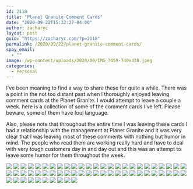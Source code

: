 ```yaml
---
id: 2118
title: "Planet Granite Comment Cards"
date: "2020-09-22T15:32:27-04:00"
author: zacharyc
layout: post
guid: "https://zacharyc.com/?p=2118"
permalink: /2020/09/22/planet-granite-comment-cards/
spay_email:
  - ""
image: /wp-content/uploads/2020/09/IMG_7459-740x430.jpeg
categories:
  - Personal
---
```


I’ve been meaning to find a way to share these for quite a while. There was a point in the not too distant past when I thoroughly enjoyed leaving comment cards at the Planet Granite. I would attempt to leave a couple a week. here is a collection of some of the comment cards I’ve left. Please beware, some of them have foul language.

Also, please note that throughout the entire time I was leaving these cards I had a relationship with the management at Planet Granite and it was very clear that I was leaving most of these comments with nothing but humor in mind. The people who read them are working really hard and have to deal with very tough customers day in and day out and this was an attempt to leave some humor for them throughout the week.

<img src="/assets/img/2020/09/IMG_2208-scaled.jpeg" />

<img src="/assets/img/2020/09/IMG_6835-scaled.jpeg" />

<img src="/assets/img/2020/09/IMG_6834-scaled.jpeg" />

<img src="/assets/img/2020/09/IMG_2207-scaled.jpeg" />

<img src="/assets/img/2020/09/IMG_2206-scaled.jpeg" />

<img src="/assets/img/2020/09/IMG_2205-scaled.jpeg" />

<img src="/assets/img/2020/09/IMG_2199-scaled.jpeg" />

<img src="/assets/img/2020/09/IMG_2198-scaled.jpeg" />

<img src="/assets/img/2020/09/IMG_2197-scaled.jpeg" />

<img src="/assets/img/2020/09/IMG_2196-scaled.jpeg" />

<img src="/assets/img/2020/09/IMG_2190-scaled.jpeg" />

<img src="/assets/img/2020/09/IMG_2300-scaled.jpeg" />

<img src="/assets/img/2020/09/IMG_2299-scaled.jpeg" />

<img src="/assets/img/2020/09/IMG_1711-scaled.jpeg" />

<img src="/assets/img/2020/09/IMG_0332-scaled.jpeg" />

<img src="/assets/img/2020/09/IMG_0305-scaled.jpeg" />

<img src="/assets/img/2020/09/IMG_7459-scaled.jpeg" />

<img src="/assets/img/2020/09/IMG_7458-scaled.jpeg" />

<img src="/assets/img/2020/09/IMG_6929-scaled.jpeg" />

<img src="/assets/img/2020/09/IMG_7195-scaled.jpeg" />

<img src="/assets/img/2020/09/IMG_7194-scaled.jpeg" />

<img src="/assets/img/2020/09/IMG_7309-scaled.jpeg" />

<img src="/assets/img/2020/09/IMG_7308-scaled.jpeg" />

<img src="/assets/img/2020/09/IMG_2206-scaled.jpeg" />

<img src="/assets/img/2020/09/IMG_2205-scaled.jpeg" />

<img src="/assets/img/2020/09/IMG_2199-scaled.jpeg" />

<img src="/assets/img/2020/09/IMG_2198-scaled.jpeg" />

<img src="/assets/img/2020/09/IMG_2197-scaled.jpeg" />

<img src="/assets/img/2020/09/IMG_2196-scaled.jpeg" />

<img src="/assets/img/2020/09/IMG_2190-scaled.jpeg" />

<img src="/assets/img/2020/09/IMG_2300-scaled.jpeg" />

<img src="/assets/img/2020/09/IMG_2299-scaled.jpeg" />

<img src="/assets/img/2020/09/IMG_1711-scaled.jpeg" />

<img src="/assets/img/2020/09/IMG_0332-scaled.jpeg" />

<img src="/assets/img/2020/09/IMG_0305-scaled.jpeg" />

<img src="/assets/img/2020/09/IMG_7459-scaled.jpeg" />

<img src="/assets/img/2020/09/IMG_7458-scaled.jpeg" />

<img src="/assets/img/2020/09/IMG_6929-scaled.jpeg" />

<img src="/assets/img/2020/09/IMG_7195-scaled.jpeg" />

<img src="/assets/img/2020/09/IMG_7194-scaled.jpeg" />

<img src="/assets/img/2020/09/IMG_7309-scaled.jpeg" />

<img src="/assets/img/2020/09/IMG_7308-scaled.jpeg" />

<img src="/assets/img/2020/09/IMG_2205-scaled.jpeg" />

<img src="/assets/img/2020/09/IMG_2199-scaled.jpeg" />

<img src="/assets/img/2020/09/IMG_2198-scaled.jpeg" />

<img src="/assets/img/2020/09/IMG_2197-scaled.jpeg" />

<img src="/assets/img/2020/09/IMG_2196-scaled.jpeg" />

<img src="/assets/img/2020/09/IMG_2190-scaled.jpeg" />

<img src="/assets/img/2020/09/IMG_2300-scaled.jpeg" />

<img src="/assets/img/2020/09/IMG_2299-scaled.jpeg" />

<img src="/assets/img/2020/09/IMG_1711-scaled.jpeg" />

<img src="/assets/img/2020/09/IMG_0332-scaled.jpeg" />

<img src="/assets/img/2020/09/IMG_0305-scaled.jpeg" />

<img src="/assets/img/2020/09/IMG_7459-scaled.jpeg" />

<img src="/assets/img/2020/09/IMG_7458-scaled.jpeg" />

<img src="/assets/img/2020/09/IMG_6929-scaled.jpeg" />

<img src="/assets/img/2020/09/IMG_7195-scaled.jpeg" />

<img src="/assets/img/2020/09/IMG_7194-scaled.jpeg" />

<img src="/assets/img/2020/09/IMG_7309-scaled.jpeg" />

<img src="/assets/img/2020/09/IMG_7308-scaled.jpeg" />
